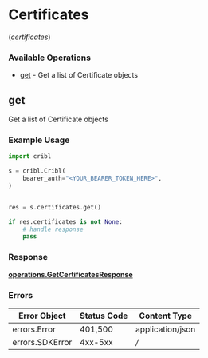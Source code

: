 # Certificates
(*certificates*)

### Available Operations

* [get](#get) - Get a list of Certificate objects

## get

Get a list of Certificate objects

### Example Usage

```python
import cribl

s = cribl.Cribl(
    bearer_auth="<YOUR_BEARER_TOKEN_HERE>",
)


res = s.certificates.get()

if res.certificates is not None:
    # handle response
    pass

```


### Response

**[operations.GetCertificatesResponse](../../models/operations/getcertificatesresponse.md)**
### Errors

| Error Object     | Status Code      | Content Type     |
| ---------------- | ---------------- | ---------------- |
| errors.Error     | 401,500          | application/json |
| errors.SDKError  | 4xx-5xx          | */*              |
